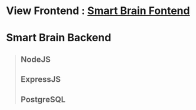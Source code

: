 # View Frontend : [Smart Brain Fontend](https://github.com/TAKANOME-DEV/smart-brain-frontend)

# Smart Brain Backend

> ## NodeJS
>
> ## ExpressJS
>
> ## PostgreSQL
